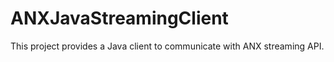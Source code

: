 ANXJavaStreamingClient
======================

This project provides a Java client to communicate with ANX streaming API.

